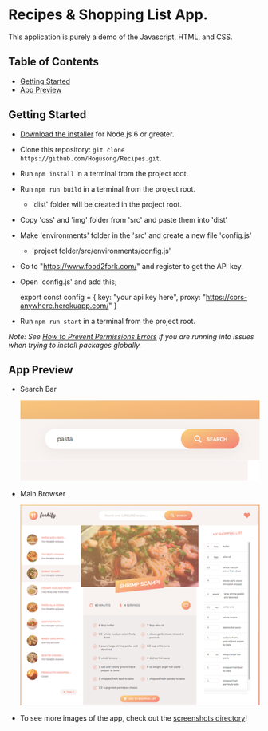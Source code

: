 # Recipes & Shopping List App.

This application is purely a demo of the Javascript, HTML, and CSS.

## Table of Contents
- [Getting Started](#getting-started)
- [App Preview](#app-preview)

## Getting Started

* [Download the installer](https://nodejs.org/) for Node.js 6 or greater.
* Clone this repository: `git clone https://github.com/Hogusong/Recipes.git`.
* Run `npm install` in a terminal from the project root.
* Run `npm run build` in a terminal from the project root.
  - 'dist' folder will be created in the project root.
* Copy 'css' and 'img' folder from 'src' and paste them into 'dist'
* Make 'environments' folder in the 'src' and create a new file 'config.js'
  - 'project folder/src/environments/config.js'
* Go to "https://www.food2fork.com/" and register to get the API key.
* Open 'config.js' and add this;

    export const config = {
      key: "your api key here",
      proxy: "https://cors-anywhere.herokuapp.com/"
    }

* Run `npm run start` in a terminal from the project root.


_Note: See [How to Prevent Permissions Errors](https://docs.npmjs.com/getting-started/fixing-npm-permissions) if you are running into issues when trying to install packages globally._

## App Preview

- Search Bar

  <img src="src/img/screen/search.png" alt="Search Bar">

- Main Browser

  <img src="src/img/screen/main screen.png" alt="Main UI">

- To see more images of the app, check out the [screenshots directory](https://github.com/Hogusong/Recipes/tree/master/src/img/screen)!

